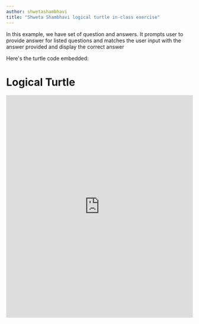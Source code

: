 ```yaml
---
author: shwetashambhavi
title: "Shweta Shambhavi logical turtle in-class exercise"
---
```


In this example, we have set of question and answers. It prompts user to provide answer for listed questions and matches the user input with the answer provided and display the correct answer

Here's the turtle code embedded:
<!DOCTYPE html>
<html>
<body>

<h1> Logical Turtle</h1>

<iframe src="https://trinket.io/embed/python/b75fce98db?start=result" width="100%" height="600" frameborder="0" marginwidth="0" marginheight="0" allowfullscreen></iframe>

</body>
</html>

